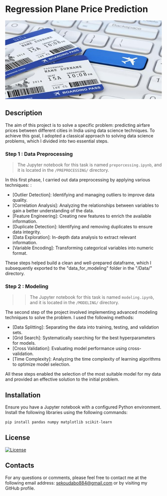 # Regression Plane Price Prediction


![Airbus plane](ASSETS/banner.jpg)

## Description

The aim of this project is to solve a specific problem: predicting airfare prices between different cities in India using data science techniques. To achieve this goal, I adopted a classical approach to solving data science problems, which I divided into two essential steps.

### Step 1 : Data Preprocessing

> The Jupyter notebook for this task is named `preporcessing.ipynb`, and it is located in the `/PREPROCESSING/` directory.

In this first phase, I carried out data preprocessing by applying various techniques: :

- [Outlier Detection]: Identifying and managing outliers to improve data quality.
- [Correlation Analysis]: Analyzing the relationships between variables to gain a better understanding of the data.
- [Feature Engineering]: Creating new features to enrich the available information.
- [Duplicate Detection]: Identifying and removing duplicates to ensure data integrity.
- [Data Exploration]: In-depth data analysis to extract relevant information.
- [Variable Encoding]: Transforming categorical variables into numeric format.

These steps helped build a clean and well-prepared dataframe, which I subsequently exported to the "data_for_modeling" folder in the "/Data/" directory.

### Step 2 : Modeling

> > The Jupyter notebook for this task is named `modeling.ipynb`, and it is located in the `/MODELING/` directory.


The second step of the project involved implementing advanced modeling techniques to solve the problem. I used the following methods:

- [Data Splitting]: Separating the data into training, testing, and validation sets.
- [Grid Search]: Systematically searching for the best hyperparameters for models.
- [Cross Validation]: Evaluating model performance using cross-validation.
- [Time Complexity]: Analyzing the time complexity of learning algorithms to optimize model selection.
  
All these steps enabled the selection of the most suitable model for my data and provided an effective solution to the initial problem.

## Installation

Ensure you have a Jupyter notebook with a configured Python environment. Install the following libraries using the following commands:

```bash
pip install pandas numpy matplotlib scikit-learn
```


## License

[![License](https://img.shields.io/badge/license-MIT-blue.svg)](LICENSE)

## Contacts

For any questions or comments, please feel free to contact me at the following email address: sekoudabo884@gmail.com or by visiting my GitHub profile.
